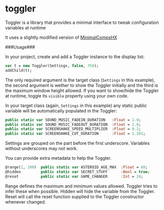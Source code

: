 toggler
=======

Toggler is a library that provides a minimal interface to tweak configuration variables at runtime

It uses a slightly modified version of [MinimalCompsHX](https://github.com/Beeblerox/MinimalCompsHX)

###Usage###

In your project, create and add a Toggler instance to the display list:
```haxe
var t = new Toggler(Settings, false, 750);
addChild(t);
```

The only required argument is the target class (`Settings` in this example), the second argument is wether to show the Toggler initially and the third is the maximum window height allowed. If you want to show/hide the Toggler at runtime, toggle its `visible` property using your own code. 

In your target class (again, `Settings` in this example) any static public variable will be automatically populated in the Toggler:
```haxe
public static var SOUND_MUSIC_FADEIN_DURATION   :Float = 1.0;
public static var SOUND_MUSIC_FADEOUT_DURATION  :Float = 1.0;
public static var SCREENSHAKE_SPEED_MULTIPLIER  :Float = 0.2;
public static var SCREENSHAKE_CUT_DURATION      :Float = 1.201;
```

Settings are grouped on the part before the first underscore. Variables without underscores may not work. 

You can provide extra metadata to help the Toggler. 
```haxe
@range(1, 100)	public static var ASTEROID_AGE_MAX  :Float = 80;
@hidden         public static var SECRET_STUFF      :Bool = true;
@reset          public static var GAME_CHANGER      :Int = 24;
```

Range defines the maximum and minimum values allowed. Toggler tries to infer these when possible. 
Hidden will hide the variable from the Toggler. 
Reset will call the reset function supplied to the Toggler constructor whenever changed. 
